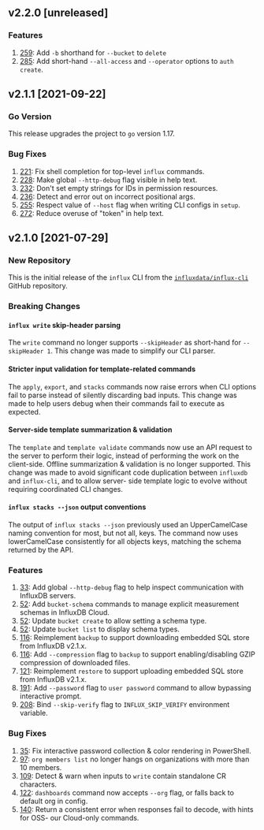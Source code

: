 ## v2.2.0 [unreleased]

### Features

1. [259](https://github.com/influxdata/influx-cli/pull/259): Add `-b` shorthand for `--bucket` to `delete`
1. [285](https://github.com/influxdata/influx-cli/pull/285): Add short-hand `--all-access` and `--operator` options to `auth create`.

## v2.1.1 [2021-09-22]

### Go Version

This release upgrades the project to `go` version 1.17.

### Bug Fixes

1. [221](https://github.com/influxdata/influx-cli/pull/221): Fix shell completion for top-level `influx` commands.
1. [228](https://github.com/influxdata/influx-cli/pull/228): Make global `--http-debug` flag visible in help text.
1. [232](https://github.com/influxdata/influx-cli/pull/232): Don't set empty strings for IDs in permission resources.
1. [236](https://github.com/influxdata/influx-cli/pull/236): Detect and error out on incorrect positional args.
1. [255](https://github.com/influxdata/influx-cli/pull/255): Respect value of `--host` flag when writing CLI configs in `setup`.
1. [272](https://github.com/influxdata/influx-cli/pull/272): Reduce overuse of "token" in help text.

## v2.1.0 [2021-07-29]

### New Repository

This is the initial release of the `influx` CLI from the [`influxdata/influx-cli`](https://github.com/influxdata/influx-cli/)
GitHub repository.

### Breaking Changes

#### `influx write` skip-header parsing

The `write` command no longer supports `--skipHeader` as short-hand for `--skipHeader 1`. This change was made to
simplify our CLI parser.

#### Stricter input validation for template-related commands

The `apply`, `export`, and `stacks` commands now raise errors when CLI options fail to parse  instead of silently
discarding bad inputs. This change was made to help users debug when their commands fail to execute as expected.

#### Server-side template summarization & validation

The `template` and `template validate` commands now use an API request to the server to perform their logic,
instead of performing the work on the client-side. Offline summarization & validation is no longer supported.
This change was made to avoid significant code duplication between `influxdb` and `influx-cli`, and to allow server-
side template logic to evolve without requiring coordinated CLI changes.

#### `influx stacks --json` output conventions

The output of `influx stacks --json` previously used an UpperCamelCase naming convention for most, but not all, keys.
The command now uses lowerCamelCase consistently for all objects keys, matching the schema returned by the API.

### Features

1. [33](https://github.com/influxdata/influx-cli/pull/33): Add global `--http-debug` flag to help inspect communication with InfluxDB servers.
1. [52](https://github.com/influxdata/influx-cli/pull/52): Add `bucket-schema` commands to manage explicit measurement schemas in InfluxDB Cloud.
1. [52](https://github.com/influxdata/influx-cli/pull/52): Update `bucket create` to allow setting a schema type.
1. [52](https://github.com/influxdata/influx-cli/pull/52): Update `bucket list` to display schema types.
1. [116](https://github.com/influxdata/influx-cli/pull/116): Reimplement `backup` to support downloading embedded SQL store from InfluxDB v2.1.x.
1. [116](https://github.com/influxdata/influx-cli/pull/116): Add `--compression` flag to `backup` to support enabling/disabling GZIP compression of downloaded files.
1. [121](https://github.com/influxdata/influx-cli/pull/121): Reimplement `restore` to support uploading embedded SQL store from InfluxDB v2.1.x.
1. [191](https://github.com/influxdata/influx-cli/pull/191): Add `--password` flag to `user password` command to allow bypassing interactive prompt.
1. [208](https://github.com/influxdata/influx-cli/pull/208): Bind `--skip-verify` flag to `INFLUX_SKIP_VERIFY` environment variable.


### Bug Fixes

1. [35](https://github.com/influxdata/influx-cli/pull/35): Fix interactive password collection & color rendering in PowerShell.
1. [97](https://github.com/influxdata/influx-cli/pull/97): `org members list` no longer hangs on organizations with more than 10 members.
1. [109](https://github.com/influxdata/influx-cli/pull/109): Detect & warn when inputs to `write` contain standalone CR characters.
1. [122](https://github.com/influxdata/influx-cli/pull/122): `dashboards` command now accepts `--org` flag, or falls back to default org in config.
1. [140](https://github.com/influxdata/influx-cli/pull/140): Return a consistent error when responses fail to decode, with hints for OSS- our Cloud-only commands.
